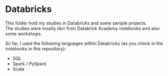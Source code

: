 # Databricks
This folder hold my studies in Databricks and some sample projects.  
The studies were mostly don from Databrick Academy notebooks and also some workshops.

So far, I used the following languages within Databricks (as you check in the notebooks in this repository):
* SQL
* Spark / PySpark
* Scala